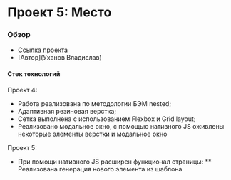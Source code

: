 # Проект 5: Место

### Обзор

* [Ссылка проекта](https://vladko-89.github.io/mesto/)
* [Автор](Уханов Владислав)

#### Стек технологий
Проект 4:

* Работа реализована по методологии БЭМ nested;
* Адаптивная резиновая верстка;
* Сетка выполнена с использованием Flexbox и Grid layout;
* Реализовано модальное окно, с помощью нативного JS оживлены некоторые элементы верстки и модальное окно

Проект 5:
* При помощи нативного JS расширен функционал страницы:
** Реализована генерация нового элемента из шаблона <template> ;
** Реализован механизм добавления/удаления карточек;
** Оживлен Лайк;
** Добавлены дополнительные формы попапов;

Проект 6:
* Реализована верификация форм модальных окон (validate.js);
* Закрытие модальных окон по нажатию Esc и клику в не области тела модального окна
